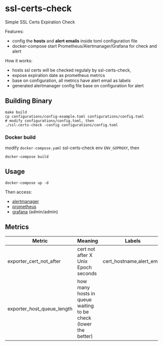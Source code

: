 # ssl-certs-check

Simple SSL Certs Expiration Check

Features:

- config the **hosts** and **alert emails** inside toml configuration file
- docker-compose start Prometheus/Alertmanager/Grafana for check and alert

How it works:

- hosts ssl certs will be checked regulaly by ssl-certs-check,
- expose expiration date as prometheus metrics
- base on configuration, all metrics have alert email as labels
- generated alertmanager config file base on configuration for alert

## Building Binary

    make build
    cp configurations/config-example.toml configurations/config.toml
    # modify configurations/config.toml, then
    ./ssl-certs-check -config configurations/config.toml

### Docker build

modify `docker-compose.yaml` ssl-certs-check env `ENV_GOPROXY`, then

    docker-compose build

## Usage

    docker-compose up -d

Then access:

- [alertmanager](http://localhost:9093/)
- [prometheus](http://localhost:9090/)
- [grafana](http://localhost:3000/) (admin/admin)

## Metrics

| Metric                     | Meaning                                                        | Labels                    |
| -------------------------- | -------------------------------------------------------------- | ------------------------- |
| exporter_cert_not_after    | cert not after X Unix Epoch seconds                            | cert_hostname,alert_email |
| exporter_host_queue_length | how many hosts in queue waiting to be check (lower the better) |                           |
